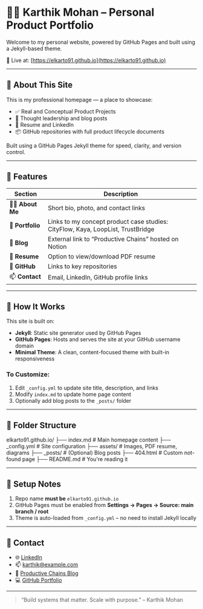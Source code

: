 # 🧑‍💼 Karthik Mohan – Personal Product Portfolio

Welcome to my personal website, powered by GitHub Pages and built using a Jekyll-based theme.

🔗 Live at: [https://elkarto91.github.io](https://elkarto91.github.io)

---

## 🎯 About This Site

This is my professional homepage — a place to showcase:

- ✅ Real and Conceptual Product Projects
- 🧠 Thought leadership and blog posts
- 📄 Resume and LinkedIn
- 📦 GitHub repositories with full product lifecycle documents

Built using a GitHub Pages Jekyll theme for speed, clarity, and version control.

---

## 🧱 Features

| Section | Description |
|---------|-------------|
| 🧑‍💻 **About Me** | Short bio, photo, and contact links |
| 🧠 **Portfolio** | Links to my concept product case studies: CityFlow, Kaya, LoopList, TrustBridge |
| 📝 **Blog** | External link to “Productive Chains” hosted on Notion |
| 📄 **Resume** | Option to view/download PDF resume |
| 🔗 **GitHub** | Links to key repositories |
| 📫 **Contact** | Email, LinkedIn, GitHub profile links |

---

## 🚀 How It Works

This site is built on:
- **Jekyll**: Static site generator used by GitHub Pages
- **GitHub Pages**: Hosts and serves the site at your GitHub username domain
- **Minimal Theme**: A clean, content-focused theme with built-in responsiveness

### To Customize:

1. Edit `_config.yml` to update site title, description, and links
2. Modify `index.md` to update home page content
3. Optionally add blog posts to the `_posts/` folder

---

## 📂 Folder Structure


elkarto91.github.io/
├── index.md # Main homepage content
├── _config.yml # Site configuration
├── assets/ # Images, PDF resume, diagrams
├── _posts/ # (Optional) Blog posts
├── 404.html # Custom not-found page
├── README.md # You're reading it



---

## 🧰 Setup Notes

1. Repo name **must be** `elkarto91.github.io`
2. GitHub Pages must be enabled from **Settings → Pages → Source: main branch / root**
3. Theme is auto-loaded from `_config.yml` – no need to install Jekyll locally

---

## 📧 Contact

- 🌐 [LinkedIn](https://linkedin.com/in/karthik-mohan)
- 📫 karthik@example.com
- 🧠 [Productive Chains Blog](https://notion.link)
- 💻 [GitHub Portfolio](https://github.com/elkarto91/portfolio)

---

> “Build systems that matter. Scale with purpose.” – Karthik Mohan
